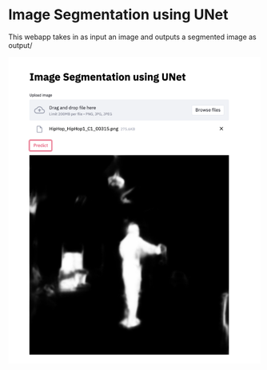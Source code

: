 # Image Segmentation using UNet

This webapp takes in as input an image and outputs a segmented image as output/

![](screenshot.png)
